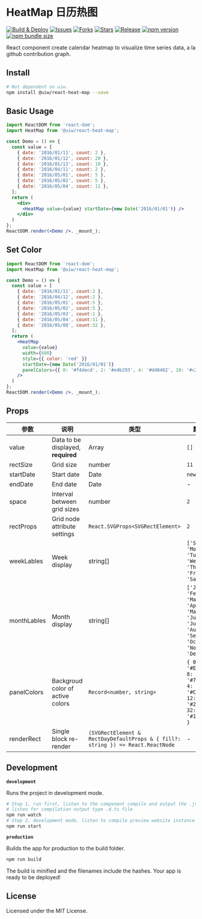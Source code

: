 HeatMap 日历热图
===

[![Build & Deploy](https://github.com/uiwjs/react-heat-map/workflows/Build%20&%20Deploy/badge.svg)](https://github.com/uiwjs/react-heat-map/actions)
[![Issues](https://img.shields.io/github/issues/uiwjs/react-heat-map.svg)](https://github.com/uiwjs/react-heat-map/issues)
[![Forks](https://img.shields.io/github/forks/uiwjs/react-heat-map.svg)](https://github.com/uiwjs/react-heat-map/network)
[![Stars](https://img.shields.io/github/stars/uiwjs/react-heat-map.svg)](https://github.com/uiwjs/react-heat-map/stargazers)
[![Release](https://img.shields.io/github/release/uiwjs/react-heat-map)](https://github.com/uiwjs/react-heat-map/releases)
[![npm version](https://img.shields.io/npm/v/@uiw/react-heat-map.svg)](https://www.npmjs.com/package/@uiw/react-heat-map)
[![npm bundle size](https://img.shields.io/bundlephobia/minzip/@uiw/react-heat-map)](https://bundlephobia.com/result?p=@uiw/react-heat-map)

React component create calendar heatmap to visualize time series data, a la github contribution graph.

## Install

```bash
# Not dependent on uiw.
npm install @uiw/react-heat-map --save
```

## Basic Usage

<!--rehype:bgWhite=true&codeSandbox=true&codePen=true-->
```jsx
import ReactDOM from 'react-dom';
import HeatMap from '@uiw/react-heat-map';

const Demo = () => {
  const value = [
    { date: '2016/01/11', count: 2 },
    { date: '2016/01/12', count: 20 },
    { date: '2016/01/13', count: 10 },
    { date: '2016/04/11', count: 2 },
    { date: '2016/05/01', count: 5 },
    { date: '2016/05/02', count: 5 },
    { date: '2016/05/04', count: 11 },
  ];
  return (
    <div>
      <HeatMap value={value} startDate={new Date('2016/01/01')} />
    </div>
  )
};
ReactDOM.render(<Demo />, _mount_);
```

## Set Color

<!--rehype:bgWhite=true&codeSandbox=true&codePen=true-->
```jsx
import ReactDOM from 'react-dom';
import HeatMap from '@uiw/react-heat-map';

const Demo = () => {
  const value = [
    { date: '2016/01/11', count:2 },
    { date: '2016/04/12', count:2 },
    { date: '2016/05/01', count:5 },
    { date: '2016/05/02', count:5 },
    { date: '2016/05/03', count:1 },
    { date: '2016/05/04', count:11 },
    { date: '2016/05/08', count:32 },
  ];
  return (
    <HeatMap
      value={value}
      width={600}
      style={{ color: 'red' }}
      startDate={new Date('2016/01/01')}
      panelColors={{ 0: '#f4decd', 2: '#e4b293', 4: '#d48462', 10: '#c2533a', 20: '#ad001d' }}
    />
  )
};
ReactDOM.render(<Demo />, _mount_);
```

## Props

| 参数 | 说明 | 类型 | 默认值 |
|--------- |-------- |--------- |-------- |
| value | Data to be displayed, **required** | Array | `[]` |
| rectSize | Grid size | number | `11` |
| startDate | Start date | Date | `new Date()` |
| endDate | End date | Date | - |
| space | Interval between grid sizes | number | `2` | 
| rectProps | Grid node attribute settings | `React.SVGProps<SVGRectElement>` | `2` |
| weekLables | Week display | string[] | `['Sun', 'Mon', 'Tue', 'Wed', 'Thu', 'Fri', 'Sat']` | 
| monthLables | Month display | string[] | `['Jan', 'Feb', 'Mar', 'Apr', 'May', 'Jun', 'Jul', 'Aug', 'Sep', 'Oct', 'Nov', 'Dec']` | 
| panelColors | Backgroud color of active colors | `Record<number, string>` | `{ 0: '#EBEDF0', 8: '#7BC96F', 4: '#C6E48B', 12: '#239A3B', 32: '#196127' }` | 
| renderRect | Single block re-render | `(SVGRectElement & RectDayDefaultProps & { fill?: string }) => React.ReactNode` | - |

## Development

**`development`**

Runs the project in development mode.  

```bash
# Step 1, run first, listen to the component compile and output the .js file
# listen for compilation output type .d.ts file
npm run watch
# Step 2, development mode, listen to compile preview website instance
npm run start
```

**`production`**

Builds the app for production to the build folder.

```bash
npm run build
```

The build is minified and the filenames include the hashes.
Your app is ready to be deployed!


## License

Licensed under the MIT License.
